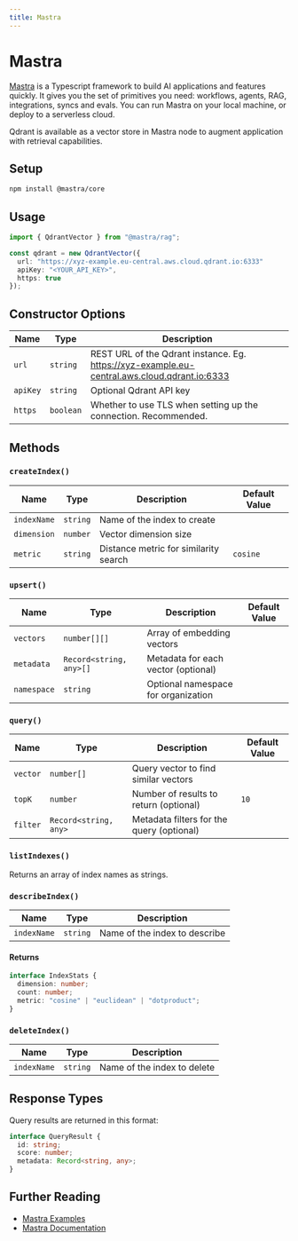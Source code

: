 ```yaml
---
title: Mastra
---
```


# Mastra

[Mastra](https://mastra.ai/) is a Typescript framework to build AI applications and features quickly. It gives you the set of primitives you need: workflows, agents, RAG, integrations, syncs and evals. You can run Mastra on your local machine, or deploy to a serverless cloud.

Qdrant is available as a vector store in Mastra node to augment application with retrieval capabilities.

## Setup

```bash
npm install @mastra/core
```

## Usage

```typescript
import { QdrantVector } from "@mastra/rag";

const qdrant = new QdrantVector({
  url: "https://xyz-example.eu-central.aws.cloud.qdrant.io:6333"
  apiKey: "<YOUR_API_KEY>",
  https: true
});
```

## Constructor Options

| Name   | Type      | Description                                                                                           |
|--------|-----------|-------------------------------------------------------------------------------------------------------|
| `url`  | `string`  | REST URL of the Qdrant instance. Eg. <https://xyz-example.eu-central.aws.cloud.qdrant.io:6333>         |
| `apiKey` | `string` | Optional Qdrant API key                                                                              |
| `https` | `boolean` | Whether to use TLS when setting up the connection. Recommended.                                     |

## Methods

### `createIndex()`

| Name       | Type                                     | Description                                     | Default Value |
|------------|------------------------------------------|-------------------------------------------------|--------------|
| `indexName` | `string`                                | Name of the index to create                     |              |
| `dimension` | `number`                                | Vector dimension size                           |              |
| `metric`    | `string`                                | Distance metric for similarity search           | `cosine`     |

### `upsert()`

| Name        | Type                      | Description                             | Default Value |
|-------------|---------------------------|-----------------------------------------|--------------|
| `vectors`   | `number[][]`              | Array of embedding vectors              |              |
| `metadata`  | `Record<string, any>[]`   | Metadata for each vector (optional)     |              |
| `namespace` | `string`                  | Optional namespace for organization     |              |

### `query()`

| Name       | Type                    | Description                                 | Default Value |
|------------|-------------------------|---------------------------------------------|--------------|
| `vector`   | `number[]`              | Query vector to find similar vectors       |              |
| `topK`     | `number`                | Number of results to return (optional)     | `10`         |
| `filter`   | `Record<string, any>`   | Metadata filters for the query (optional)  |              |

### `listIndexes()`

Returns an array of index names as strings.

### `describeIndex()`

| Name        | Type     | Description                      |
|-------------|----------|----------------------------------|
| `indexName` | `string` | Name of the index to describe    |

#### Returns

```typescript
interface IndexStats {
  dimension: number;
  count: number;
  metric: "cosine" | "euclidean" | "dotproduct";
}
```

### `deleteIndex()`

| Name        | Type     | Description                      |
|-------------|----------|----------------------------------|
| `indexName` | `string` | Name of the index to delete      |

## Response Types

Query results are returned in this format:

```typescript
interface QueryResult {
  id: string;
  score: number;
  metadata: Record<string, any>;
}
```

## Further Reading

- [Mastra Examples](https://github.com/mastra-ai/mastra/tree/main/examples)
- [Mastra Documentation](http://mastra.ai/docs/)
